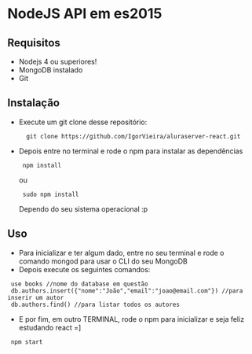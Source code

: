 # NodeJS API em  es2015 


## Requisitos

 - Nodejs 4 ou superiores!
 - MongoDB instalado
 - Git


## Instalação

- Execute um git clone desse repositório:
  ```
    git clone https://github.com/IgorVieira/aluraserver-react.git
  ```

- Depois entre no terminal e rode o npm para instalar as dependências

  ```
   npm install
  ```

  ou

  ```
   sudo npm install
  ```

  Dependo do seu sistema operacional :p



## Uso

 - Para inicializar e ter algum dado, entre no seu terminal e rode o comando mongod para usar o CLI do seu MongoDB
 - Depois execute os seguintes comandos:

 ```
  use books //nome do database em questão
  db.authors.insert({"nome":"João","email":"joao@email.com"}) //para inserir um autor
  db.authors.find() //para listar todos os autores

 ```

 - E por fim, em outro TERMINAL, rode o npm para inicializar e seja feliz estudando react =]

 ```
  npm start
 ```